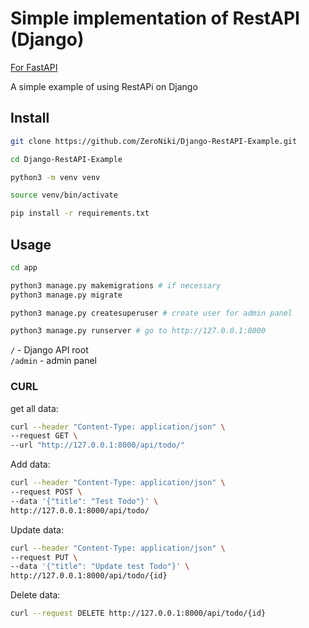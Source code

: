 # Simple implementation of RestAPI (Django)

[For FastAPI](https://github.com/ZeroNiki/FastAPI-RestAPI-Example)<br>

A simple example of using RestAPi on Django

## Install

```bash
git clone https://github.com/ZeroNiki/Django-RestAPI-Example.git

cd Django-RestAPI-Example
```

```bash
python3 -m venv venv

source venv/bin/activate
```

```bash
pip install -r requirements.txt
```

## Usage

```bash
cd app

python3 manage.py makemigrations # if necessary
python3 manage.py migrate

python3 manage.py createsuperuser # create user for admin panel

python3 manage.py runserver # go to http://127.0.0.1:8000
```

`/` - Django API root <br>
`/admin` - admin panel

### CURL

get all data:

```bash
curl --header "Content-Type: application/json" \
--request GET \
--url "http://127.0.0.1:8000/api/todo/"
```

Add data:

```bash
curl --header "Content-Type: application/json" \
--request POST \
--data '{"title": "Test Todo"}' \
http://127.0.0.1:8000/api/todo/
```

Update data:

```bash
curl --header "Content-Type: application/json" \
--request PUT \
--data '{"title": "Update test Todo"}' \
http://127.0.0.1:8000/api/todo/{id}
```

Delete data:

```bash
curl --request DELETE http://127.0.0.1:8000/api/todo/{id}
```
